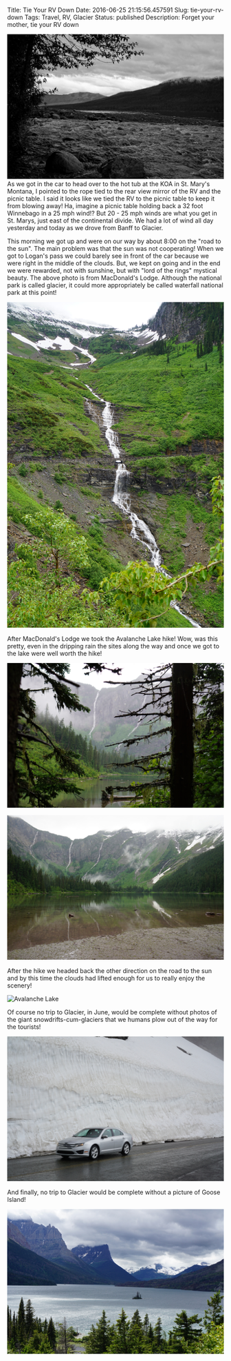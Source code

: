 Title: Tie Your RV Down
Date: 2016-06-25 21:15:56.457591
Slug: tie-your-rv-down
Tags: Travel, RV, Glacier
Status: published
Description: Forget your mother, tie your RV down

![MacDonalds Lodge](/images/Glacier/macdonalds_lodge.jpeg)
As we got in the car to head over to the hot tub at the KOA in St. Mary's Montana, I pointed to the rope tied to the rear view mirror of the RV and the picnic table.  I said it looks like we tied the RV to the picnic table to keep it from blowing away!  Ha, imagine a picnic table holding back a 32 foot Winnebago in a 25 mph wind!?  But 20 - 25 mph winds are what you get in St. Marys, just east of the continental divide.  We had a lot of wind all day yesterday and today as we drove from Banff to Glacier.

This morning we got up and were on our way by about 8:00 on the "road to the sun". The main problem was that the sun was not cooperating!  When we got to Logan's pass we could barely see in front of the car because we were right in the middle of the clouds.  But, we kept on going and in the end we were rewarded, not with sunshine, but with "lord of the rings" mystical beauty.  The above photo is from MacDonald's Lodge.  Although the national park is called glacier, it could more appropriately be called waterfall national park at this point!

![Waterfall](/images/Glacier/waterfall1.jpeg)

After MacDonald's Lodge we took the Avalanche Lake hike!   Wow, was this pretty, even in the dripping rain the sites along the way and once we got to the lake were well worth the hike!

![Avalanche Lake](/images/Glacier/avalange_lake1.jpeg)

![Avalanche Lake](/images/Glacier/avalanche_lake2.jpeg)

After the hike we headed back the other direction on the road to the sun and by this time the clouds had lifted enough for us to really enjoy the scenery!

![Avalanche Lake](/images/Gacier/glacier_valley.jpeg)

Of course no trip to Glacier, in June, would be complete without photos of the giant snowdrifts-cum-glaciers that we humans plow out of the way for the tourists!

![Avalanche Lake](/images/Glacier/big_drift.jpeg)

And finally, no trip to Glacier would be complete without a picture of Goose Island!

![Avalanche Lake](/images/Glacier/goose_island.jpeg)
